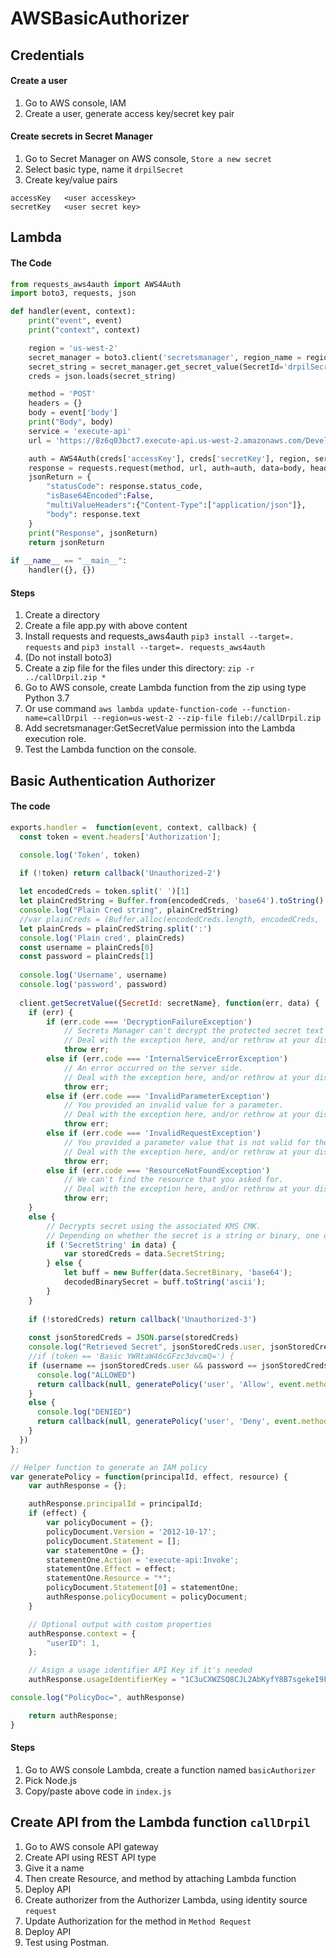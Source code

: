 # AWSBasicAuthorizer
## Credentials
#### Create a user
1. Go to AWS console, IAM
2. Create a user, generate access key/secret key pair

#### Create secrets in Secret Manager
1. Go to Secret Manager on AWS console, `Store a new secret`
2. Select basic type, name it `drpilSecret`
3. Create key/value pairs
```
accessKey	<user accesskey>
secretKey	<user secret key>
```

## Lambda
#### The Code
```python
from requests_aws4auth import AWS4Auth
import boto3, requests, json

def handler(event, context):
    print("event", event)
    print("context", context)

    region = 'us-west-2'
    secret_manager = boto3.client('secretsmanager', region_name = region)
    secret_string = secret_manager.get_secret_value(SecretId='drpilSecret')['SecretString']
    creds = json.loads(secret_string)

    method = 'POST'
    headers = {}
    body = event['body']
    print("Body", body)
    service = 'execute-api'
    url = 'https://8z6q03bct7.execute-api.us-west-2.amazonaws.com/Development/requestDocumentUrl'

    auth = AWS4Auth(creds['accessKey'], creds['secretKey'], region, service)
    response = requests.request(method, url, auth=auth, data=body, headers=headers)
    jsonReturn = {
        "statusCode": response.status_code,
        "isBase64Encoded":False,
        "multiValueHeaders":{"Content-Type":["application/json"]},
        "body": response.text
    }
    print("Response", jsonReturn)
    return jsonReturn
    
if __name__ == "__main__":
    handler({}, {})
```
#### Steps
1. Create a directory
2. Create a file app.py with above content
3. Install requests and requests_aws4auth `pip3 install --target=. requests` and `pip3 install --target=. requests_aws4auth`
4. (Do not install boto3)
5. Create a zip file for the files under this directory: `zip -r ../callDrpil.zip *`
6. Go to AWS console, create Lambda function from the zip  using type Python 3.7
7. Or use command `aws lambda update-function-code --function-name=callDrpil --region=us-west-2 --zip-file fileb://callDrpil.zip`
8. Add secretsmanager:GetSecretValue permission into the Lambda execution role.
9. Test the Lambda function on the console.

## Basic Authentication Authorizer
#### The code
```javascript
exports.handler =  function(event, context, callback) {
  const token = event.headers['Authorization'];

  console.log('Token', token)

  if (!token) return callback('Unauthorized-2')
 
  let encodedCreds = token.split(' ')[1]
  let plainCredString = Buffer.from(encodedCreds, 'base64').toString()
  console.log("Plain Cred string", plainCredString)
  //var plainCreds = (Buffer.alloc(encodedCreds.length, encodedCreds, 'base64')).toString().split(':')
  let plainCreds = plainCredString.split(':')
  console.log('Plain cred', plainCreds)
  const username = plainCreds[0]
  const password = plainCreds[1]
  
  console.log('Username', username)
  console.log('password', password)
  
  client.getSecretValue({SecretId: secretName}, function(err, data) {
    if (err) {
        if (err.code === 'DecryptionFailureException')
            // Secrets Manager can't decrypt the protected secret text using the provided KMS key.
            // Deal with the exception here, and/or rethrow at your discretion.
            throw err;
        else if (err.code === 'InternalServiceErrorException')
            // An error occurred on the server side.
            // Deal with the exception here, and/or rethrow at your discretion.
            throw err;
        else if (err.code === 'InvalidParameterException')
            // You provided an invalid value for a parameter.
            // Deal with the exception here, and/or rethrow at your discretion.
            throw err;
        else if (err.code === 'InvalidRequestException')
            // You provided a parameter value that is not valid for the current state of the resource.
            // Deal with the exception here, and/or rethrow at your discretion.
            throw err;
        else if (err.code === 'ResourceNotFoundException')
            // We can't find the resource that you asked for.
            // Deal with the exception here, and/or rethrow at your discretion.
            throw err;
    }
    else {
        // Decrypts secret using the associated KMS CMK.
        // Depending on whether the secret is a string or binary, one of these fields will be populated.
        if ('SecretString' in data) {
            var storedCreds = data.SecretString;
        } else {
            let buff = new Buffer(data.SecretBinary, 'base64');
            decodedBinarySecret = buff.toString('ascii');
        }
    }
    
    if (!storedCreds) return callback('Unauthorized-3')
    
    const jsonStoredCreds = JSON.parse(storedCreds)
    console.log("Retrieved Secret", jsonStoredCreds.user, jsonStoredCreds.passwd, "enter username/password", username, password)
    //if (token == 'Basic YWRtaW46cGFzc3dvcmQ=') {
    if (username == jsonStoredCreds.user && password == jsonStoredCreds.passwd) {
      console.log("ALLOWED")
      return callback(null, generatePolicy('user', 'Allow', event.methodArn));
    }
    else {
      console.log("DENIED")
      return callback(null, generatePolicy('user', 'Deny', event.methodArn));
    }
  })
};

// Helper function to generate an IAM policy
var generatePolicy = function(principalId, effect, resource) {
    var authResponse = {};

    authResponse.principalId = principalId;
    if (effect) {
        var policyDocument = {};
        policyDocument.Version = '2012-10-17';
        policyDocument.Statement = [];
        var statementOne = {};
        statementOne.Action = 'execute-api:Invoke';
        statementOne.Effect = effect;
        statementOne.Resource = "*";
        policyDocument.Statement[0] = statementOne;
        authResponse.policyDocument = policyDocument;
    }

    // Optional output with custom properties
    authResponse.context = {
        "userID": 1,
    };

    // Asign a usage identifier API Key if it's needed
    authResponse.usageIdentifierKey = "1C3uCXWZSQ8CJL2AbKyfY8B7sgekeI9F*****";

console.log("PolicyDoc=", authResponse)

    return authResponse;
}
```
#### Steps
1. Go to AWS console Lambda, create a function named `basicAuthorizer`
2. Pick Node.js
3. Copy/paste above code in `index.js`

## Create API from the Lambda function `callDrpil`
1. Go to AWS console API gateway
2. Create API using REST API type
3. Give it a name
4. Then create Resource, and method by attaching Lambda function
5. Deploy API
6. Create authorizer from the Authorizer Lambda, using identity source `request`
7. Update Authorization for the method in `Method Request`
8. Deploy API
9. Test using Postman.




